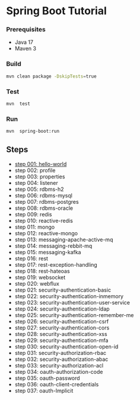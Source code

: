 # Spring Boot Tutorial

### Prerequisites

* Java 17
* Maven 3

### Build

```bash
mvn clean package -DskipTests=true
```

### Test

```bash
mvn  test
```

### Run

```bash
mvn  spring-boot:run
```

## Steps

* [step 001: hello-world](https://github.com/step-by-step-tutorial/springboot-tutorial/tree/main/helloworld)
* step 002: profile
* step 003: properties
* step 004: listener
* step 005: rdbms-h2
* step 006: rdbms-mysql
* step 007: rdbms-postgres
* step 008: rdbms-oracle
* step 009: redis
* step 010: reactive-redis
* step 011: mongo
* step 012: reactive-mongo
* step 013: messaging-apache-active-mq
* step 014: messaging-rebbit-mq
* step 015: messaging-kafka
* step 016: rest
* step 017: rest-exception-handling
* step 018: rest-hateoas
* step 019: websocket
* step 020: webflux
* step 021: security-authentication-basic
* step 022: security-authentication-inmemory
* step 023: security-authentication-user-service
* step 024: security-authentication-ldap
* step 025: security-authentication-remember-me
* step 026: security-authentication-csrf
* step 027: security-authentication-cors
* step 028: security-authentication-xss
* step 029: security-authentication-mfa
* step 030: security-authentication-open-id
* step 031: security-authorization-rbac
* step 032: security-authorization-abac
* step 033: security-authorization-acl
* step 034: oauth-authorization-code
* step 035: oauth-password
* step 036: oauth-client-credentials
* step 037: oauth-Implicit

